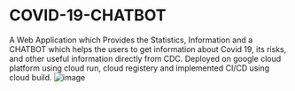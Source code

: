 # COVID-19-CHATBOT
A Web Application which Provides the Statistics, Information and a CHATBOT which helps the users to get information about Covid 19, its risks, and other useful information directly from CDC.  Deployed on google cloud platform using cloud run, cloud registery and implemented CI/CD using cloud build.
![image](https://user-images.githubusercontent.com/76999482/145695730-38484bfd-ac25-45ad-820f-edecaadfc7b1.png)
